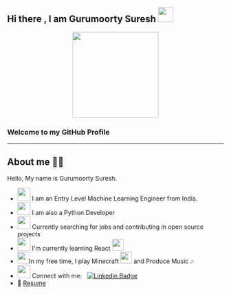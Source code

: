 ## Hi there , I am Gurumoorty Suresh <img src="https://media.giphy.com/media/w1OBpBd7kJqHrJnJ13/giphy.gif" width="35"/>
<div id="header" align="center">
  <img src="https://media.giphy.com/media/M9kgjEsLG6LMbYC9dl/giphy.gif" width="200"/>
</div>

### Welcome to my GitHub Profile
<hr>

## About me :technologist:
Hello, My name is Gurumoorty Suresh.
- <img src="https://media.giphy.com/media/zhYSVCirREeIZtONCI/giphy.gif" width="30"/> I am an Entry Level Machine Learning Engineer from India.
- <img src="https://media.giphy.com/media/LMt9638dO8dftAjtco/giphy.gif" width="30"/> I am also a Python Developer
- <img src="https://media.giphy.com/media/BVyz3tbbsZKMliRcgg/giphy.gif" width="30"/> Currently searching for jobs and contributing in open source projects
- <img src="https://media.giphy.com/media/SUdrjJHiDii8zAV7sh/giphy.gif" width="30"/> I'm currently learning React <img src="https://cdn.jsdelivr.net/gh/devicons/devicon/icons/react/react-original.svg" width="27" />
- <img src="https://media.giphy.com/media/v1.Y2lkPTc5MGI3NjExYThkMDZmOTkzMzFiNTgyNzAwZDI3ZGRlMjhjZWE1NjFhMGQ0NjUyOCZjdD1z/0nrBbat3gCHobQIXXV/giphy.gif" width="27"/>In my free time, I play Minecraft <img src="https://media.giphy.com/media/3og0IEIcBeypT4DbyM/giphy.gif" width="27" /> and Produce Music :notes:
- <img src="https://media.giphy.com/media/v1.Y2lkPTc5MGI3NjExZGY5MDkwNDZhNzFjNjdlZmQ2N2E1ZmVmZjhhNzcyOTBhZWM3NmRmYSZjdD1z/pLFMots5MgaKopIi02/giphy.gif" width="30" /> Connect with me: &nbsp; [![Linkedin Badge](https://img.shields.io/badge/-Gurumoorty-blue?style=flat&logo=Linkedin&logoColor=white)](https://www.linkedin.com/in/gurumoorty-suresh-0b8aa565)
- :page_facing_up: <a href="https://drive.google.com/file/d/1bWHkqhlwk7HcEokT3inI06NNpLwK1Iyt/view?usp=share_link" target="_blank">Resume</a>


